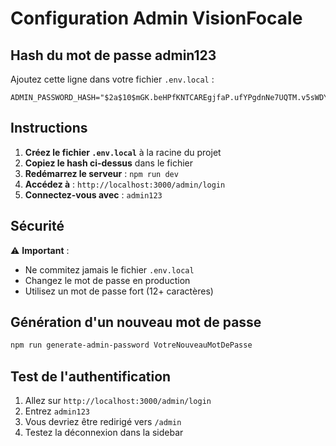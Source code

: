 # Configuration Admin VisionFocale

## Hash du mot de passe admin123

Ajoutez cette ligne dans votre fichier `.env.local` :

```env
ADMIN_PASSWORD_HASH="$2a$10$mGK.beHPfKNTCAREgjfaP.ufYPgdnNe7UQTM.v5sWDY9krzDiApPq"
```

## Instructions

1. **Créez le fichier `.env.local`** à la racine du projet
2. **Copiez le hash ci-dessus** dans le fichier
3. **Redémarrez le serveur** : `npm run dev`
4. **Accédez à** : `http://localhost:3000/admin/login`
5. **Connectez-vous avec** : `admin123`

## Sécurité

⚠️ **Important** :
- Ne commitez jamais le fichier `.env.local`
- Changez le mot de passe en production
- Utilisez un mot de passe fort (12+ caractères)

## Génération d'un nouveau mot de passe

```bash
npm run generate-admin-password VotreNouveauMotDePasse
```

## Test de l'authentification

1. Allez sur `http://localhost:3000/admin/login`
2. Entrez `admin123`
3. Vous devriez être redirigé vers `/admin`
4. Testez la déconnexion dans la sidebar
